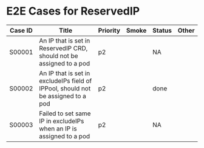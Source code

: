 # E2E Cases for ReservedIP

| Case ID | Title                                                                            | Priority | Smoke | Status | Other |
|---------|----------------------------------------------------------------------------------|----------|-------|--------|-------|
| S00001  | An IP that is set in ReservedIP CRD, should not be assigned to a pod              | p2       |       | NA     |       |
| S00002  | An IP that is set in excludeIPs field of IPPool, should not be assigned to a pod  | p2       |       | done   |       |
| S00003  | Failed to set same IP in excludeIPs when an IP is assigned to a pod              | p2       |       | NA     |       |
